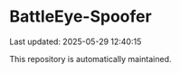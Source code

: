 # BattleEye-Spoofer

Last updated: 2025-05-29 12:40:15

This repository is automatically maintained.
